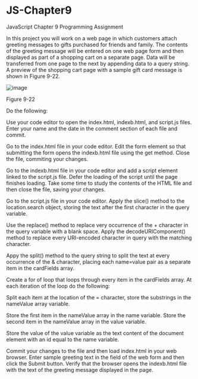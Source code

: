 # JS-Chapter9
JavaScript Chapter 9 Programming Assignment

In this project you will work on a web page in which customers attach greeting messages to gifts purchased for friends and family. The contents of the greeting message will be entered on one web page form and then displayed as part of a shopping cart on a separate page. Data will be transferred from one page to the next by appending data to a query string. A preview of the shopping cart page with a sample gift card message is shown in Figure 9-22.

![image](https://github.com/user-attachments/assets/b67ef040-d9ac-49ca-92fe-eacd421cec38)

Figure 9-22

Do the following:

Use your code editor to open the index.html, indexb.html, and script.js files. Enter your name and the date in the comment section of each file and commit.

Go to the index.html file in your code editor. Edit the form element so that submitting the form opens the indexb.html file using the get method. Close the file, commiting your changes.

Go to the indexb.html file in your code editor and add a script element linked to the script.js file. Defer the loading of the script until the page finishes loading. Take some time to study the contents of the HTML file and then close the file, saving your changes.

Go to the script.js file in your code editor. Apply the slice() method to the location.search object, storing the text after the first character in the query variable.

Use the replace() method to replace very occurrence of the + character in the query variable with a blank space. Apply the decodeURIComponent() method to replace every URI-encoded character in query with the matching character.

Appy the split() method to the query string to split the text at every occurrence of the & character, placing each name=value pair as a separate item in the cardFields array.

Create a for of loop that loops through every item in the cardFields array. At each iteration of the loop do the following:

Split each item at the location of the = character, store the substrings in the nameValue array variable.

Store the first item in the nameValue array in the name variable. Store the second item in the nameValue array in the value variable.

Store the value of the value variable as the text content of the document element with an id equal to the name variable.

Commit your changes to the file and then load index.html in your web browser. Enter sample greeting text in the field of the web form and then click the Submit button. Verify that the browser opens the indexb.html file with the text of the greeting message displayed in the page.
